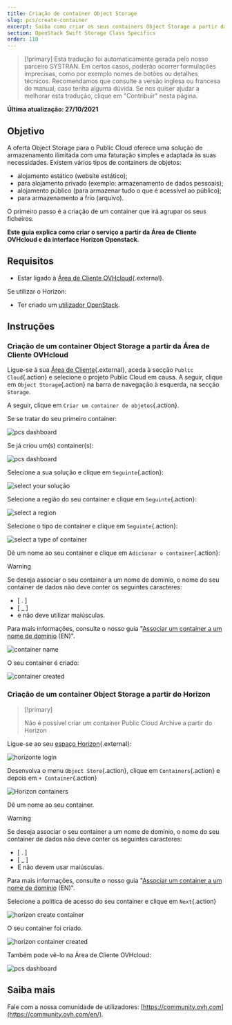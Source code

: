 ```yaml
---
title: Criação de container Object Storage
slug: pcs/create-container
excerpt: Saiba como criar os seus containers Object Storage a partir da Área de Cliente OVHcloud
section: OpenStack Swift Storage Class Specifics
order: 110
---
```


> [!primary]
> Esta tradução foi automaticamente gerada pelo nosso parceiro SYSTRAN. Em certos casos, poderão ocorrer formulações imprecisas, como por exemplo nomes de botões ou detalhes técnicos. Recomendamos que consulte a versão inglesa ou francesa do manual, caso tenha alguma dúvida. Se nos quiser ajudar a melhorar esta tradução, clique em "Contribuir" nesta página.
>

**Última atualização: 27/10/2021**

## Objetivo

A oferta Object Storage para o Public Cloud oferece uma solução de armazenamento ilimitada com uma faturação simples e adaptada às suas necessidades. Existem vários tipos de containers de objetos:

- alojamento estático (website estático);
- para alojamento privado (exemplo: armazenamento de dados pessoais);
- alojamento público (para armazenar tudo o que é acessível ao público);
- para armazenamento a frio (arquivo).

O primeiro passo é a criação de um container que irá agrupar os seus ficheiros. 

**Este guia explica como criar o serviço a partir da Área de Cliente OVHcloud e da interface Horizon Openstack.**

## Requisitos

- Estar ligado à [Área de Cliente OVHcloud](https://www.ovh.com/auth/?action=gotomanager&from=https://www.ovh.pt/&ovhSubsidiary=pt){.external}.

Se utilizar o Horizon:

- Ter criado um [utilizador OpenStack](https://docs.ovh.com/pt/public-cloud/criar-e-eliminar-um-utilizador-openstack/).

## Instruções

### Criação de um container Object Storage a partir da Área de Cliente OVHcloud

Ligue-se à sua [Área de Cliente](https://www.ovh.com/auth/?action=gotomanager&from=https://www.ovh.pt/&ovhSubsidiary=pt){.external}, aceda à secção `Public Cloud`{.action} e selecione o projeto Public Cloud em causa. A seguir, clique em `Object Storage`{.action} na barra de navegação à esquerda, na secção `Storage`.

A seguir, clique em `Criar um container de objetos`{.action}.

Se se tratar do seu primeiro container:

![pcs dashboard](images/create-container-20211005102334181.png)

Se já criou um(s) container(s):

![pcs dashboard](images/create-container-20211005115040834.png)

Selecione a sua solução e clique em `Seguinte`{.action}:

![select your solução](images/create-container-20211005110710249.png)

Selecione a região do seu container e clique em `Seguinte`{.action}:

![select a region](images/create-container-20211005110859551.png)

Selecione o tipo de container e clique em `Seguinte`{.action}:

![select a type of container](images/create-container-20211005111542718.png)

Dê um nome ao seu container e clique em `Adicionar o container`{.action}:

> [!warning]
>
> Se deseja associar o seu container a um nome de domínio, o nome do seu container de dados não deve conter os seguintes caracteres: 
>
> - [ . ] 
> - [ _ ] 
> - e não deve utilizar maiúsculas.
>
> Para mais informações, consulte o nosso guia "[Associar um container a um nome de domínio](https://docs.ovh.com/gb/en/storage/pcs/link-domain/) (EN)".
>

![container name](images/create-container-20211005111805966.png)

O seu container é criado:

![container created](images/create-container-20211005112013807.png)

### Criação de um container Object Storage a partir do Horizon

> [!primary]
>
> Não é possível criar um container Public Cloud Archive a partir do Horizon
>

Ligue-se ao seu [espaço Horizon](https://horizon.cloud.ovh.net){.external}:

![horizonte login](images/create-container-20211005155245752.png)

Desenvolva o menu `Object Store`{.action}, clique em `Containers`{.action} e depois em `+ Container`{.action}

![Horizon containers](images/create-container-20211005155704887.png)

Dê um nome ao seu container.

  > [!warning]
  >
  > Se deseja associar o seu container a um nome de domínio, o nome do seu container de dados não deve conter os seguintes caracteres:
  >
  > - [ . ]
  > - [ _ ]
  > - E não devem usar maiúsculas.
  >
  > Para mais informações, consulte o nosso guia "[Associar um container a um nome de domínio](https://docs.ovh.com/gb/en/storage/pcs/link-domain/) (EN)".
  >

Selecione a política de acesso do seu container e clique em `Next`{.action}

![horizon create container](images/create-container-20211005155824902.png)

O seu container foi criado.

![horizon container created](images/create-container-20211005155936971.png)

Também pode vê-lo na Área de Cliente OVHcloud:

![pcs dashboard](images/create-container-20211005160503200.png)

## Saiba mais

Fale com a nossa comunidade de utilizadores: [https://community.ovh.com](https://community.ovh.com/en/).
